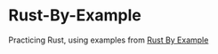 # Rust-By-Example
Practicing Rust, using examples from
[Rust By Example](https://doc.rust-lang.org/rust-by-example/index.html)
